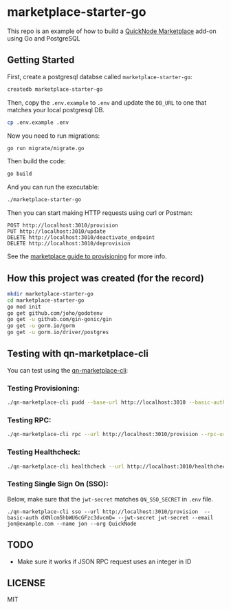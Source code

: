 # marketplace-starter-go

This repo is an example of how to build a [QuickNode Marketplace](https://quicknode.com/marketplace) add-on using Go and PostgreSQL


## Getting Started


First, create a postgresql databse called `marketplace-starter-go`:

```bash
createdb marketplace-starter-go
```

Then, copy the `.env.example` to `.env` and update the `DB_URL` to one that matches your local postgresql DB.

```bash
cp .env.example .env
```

Now you need to run migrations:

```bash
go run migrate/migrate.go
```

Then build the code:

```bash
go build
```

And you can run the executable:

```bash
./marketplace-starter-go
```


Then you can start making HTTP requests using curl or Postman:

```
POST http://localhost:3010/provision
PUT http://localhost:3010/update
DELETE http://localhost:3010/deactivate_endpoint
DELETE http://localhost:3010/deprovision
```

See the [marketplace guide to provisioning](https://www.quicknode.com/guides/marketplace/how-provisioning-works-for-marketplace-partners) for more info.

## How this project was created (for the record)

```bash
mkdir marketplace-starter-go
cd marketplace-starter-go
go mod init
go get github.com/joho/godotenv
go get -u github.com/gin-gonic/gin
go get -u gorm.io/gorm
go get -u gorm.io/driver/postgres
```

## Testing with qn-marketplace-cli

You can test using the [qn-marketplace-cli](https://github.com/quiknode-labs/qn-marketplace-cli):

### Testing Provisioning:

```sh
./qn-marketplace-cli pudd --base-url http://localhost:3010 --basic-auth dXNlcm5hbWU6cGFzc3dvcmQ=
```


### Testing RPC:

```sh
./qn-marketplace-cli rpc --url http://localhost:3010/provision --rpc-url http://localhost:3010/rpc --rpc-method qn_test --rpc-params "[\"abc\"]" --basic-auth dXNlcm5hbWU6cGFzc3dvcmQ=
```

### Testing Healthcheck:

```sh
./qn-marketplace-cli healthcheck --url http://localhost:3010/healthcheck
```

### Testing Single Sign On (SSO):

Below, make sure that the `jwt-secret` matches `QN_SSO_SECRET` in `.env` file.

```
./qn-marketplace-cli sso --url http://localhost:3010/provision  --basic-auth dXNlcm5hbWU6cGFzc3dvcmQ= --jwt-secret jwt-secret --email jon@example.com --name jon --org QuickNode
```

## TODO

- Make sure it works if JSON RPC request uses an integer in ID


## LICENSE

MIT
